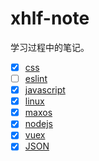 # xhlf-note
学习过程中的笔记。

- [x] [css](./css.md)
- [ ] [eslint](./eslint.md)
- [x] [javascript](./javascript.md)
- [x] [linux](./linux.md)
- [x] [maxos](./macos.md)
- [x] [nodejs](./nodejs.md)
- [x] [vuex](./vuex.md)
- [x] [JSON](./JSON.md)
